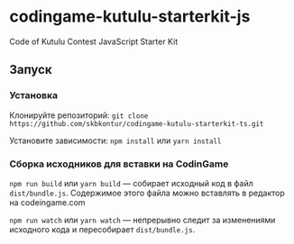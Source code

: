# codingame-kutulu-starterkit-js

Code of Kutulu Contest JavaScript Starter Kit

## Запуск

### Установка

Клонируйте репозиторий: `git clone https://github.com/skbkontur/codingame-kutulu-starterkit-ts.git`

Установите зависимости: `npm install` или `yarn install`

### Сборка исходников для вставки на CodinGame

`npm run build` или `yarn build` — собирает исходный код в файл `dist/bundle.js`. Содержимое этого файла можно вставлять в редактор на codeingame.com

`npm run watch` или `yarn watch` — непрерывно следит за изменениями исходного кода и пересобирает `dist/bundle.js`.
